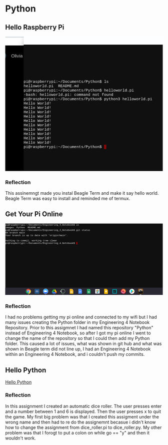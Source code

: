 # Python
## Hello Raspberry Pi
![Hello World](images/helloworld.png)
### Reflection
This assinemngt made you instal Beagle Term and make it say hello world. Beagle Term was easy to install and reminded me of termux. 
## Get Your Pi Online
![Pi Online](images/pi_online.png)
### Reflection
I had no problems getting my pi online and connected to my wifi but I had many issues creating the Python folder in my Engineering 4 Notebook Repository. Prior to this assigmnet I had named this repository "Python" instead of Engineering 4 Notebook, so after I got my pi online I went to change the name of the repository so that I could then add my Python folder. This caused a lot of issues, what was shown in git hub and what was shown in Beagle term did not line up, I had an Engineering 4 Notebook within an Engineering 4 Notebook, and i couldn't push my commits. 
## Hello Python
[Hello Python](images/dice_roller.png)
### Reflection
In this assignment I created an automatic dice roller. The user presses enter and a number between 1 and 6 is displayed. Then the user presses x to quit the game. My first big problem was that I created this assigment under the wrong name and then had to re do the assignemnt becasue i didn't know how to change the assignment from dice_roller.pi to dice_roller.py. My other problem was that I forogt to put a colon on while go == "y" and then it wouldn't work.
